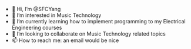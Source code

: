 - 👋 Hi, I’m @SFCYang
- 👀 I’m interested in Music Technology
- 🌱 I’m currently learning how to implement programming to my Electrical Engineering courses
- 💞️ I’m looking to collaborate on Music Technology related topics
- 📫 How to reach me: an email would be nice

<!---
SFCYang/SFCYang is a ✨ special ✨ repository because its `README.md` (this file) appears on your GitHub profile.
You can click the Preview link to take a look at your changes.
--->
